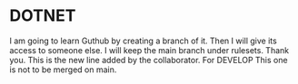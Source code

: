 # DOTNET
I am going to learn Guthub by creating a branch of it.
Then I will give its access to someone else.
I will keep the main branch under rulesets.
Thank you.
This is the new line added by the collaborator.
For DEVELOP
This one is not to be merged on main.
